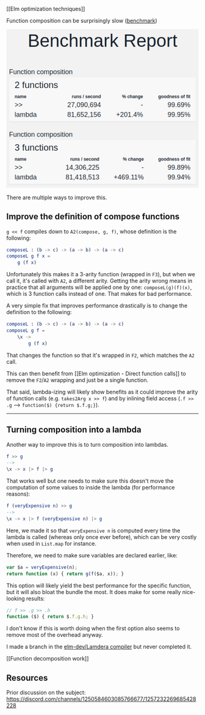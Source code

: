 [[Elm optimization techniques]]

Function composition can be surprisingly slow ([benchmark](https://github.com/jfmengels/elm-benchmarks/blob/main/src/WhatIsFaster/FunctionComposition.elm))

![](https://github.com/jfmengels/elm-benchmarks/blob/main/src/WhatIsFaster/FunctionComposition-Results-Chrome.png?raw=true)

There are multiple ways to improve this.

## Improve the definition of compose functions

`g << f` compiles down to `A2(compose, g, f)`, whose definition is the following:

```elm
composeL : (b -> c) -> (a -> b) -> (a -> c)
composeL g f x =
    g (f x)
```

Unfortunately this makes it a 3-arity function (wrapped in `F3`), but when we call it, it's called with `A2`, a different arity. Getting the arity wrong means in practice that all arguments will be applied one by one: `composeL(g)(f)(x)`, which is 3 function calls instead of one. That makes for bad performance.

A very simple fix that improves performance drastically is to change the definition to the following:

```elm
composeL : (b -> c) -> (a -> b) -> (a -> c)
composeL g f =
	\x ->
		g (f x)
```

That changes the function so that it's wrapped in `F2`, which matches the `A2` call.

This can then benefit from [[Elm optimization - Direct function calls]] to remove the `F2`/`A2` wrapping and just be a single function.


That said, lambda-izing will likely show benefits as it could improve the arity of function calls (e.g. `takes2Arg x >> f`) and by inlining field access (`.f >> .g` --> `function($) {return $.f.g;}`).

---

## Turning composition into a lambda

Another way to improve this is to turn composition into lambdas.

```elm
f >> g
-->
\x -> x |> f |> g
```

That works well but one needs to make sure this doesn't move the computation of some values to inside the lambda (for performance reasons):

```elm
f (veryExpensive n) >> g
-->
\x -> x |> f (veryExpensive n) |> g
```

Here, we made it so that `veryExpensive n` is computed every time the lambda is called (whereas only once ever before), which can be very costly when used in `List.map` for instance.

Therefore, we need to make sure variables are declared earlier, like:

```js
var $a = veryExpensive(n);
return function (x) { return g(f($a, x)); }
```

This option will likely yield the best performance for the specific function, but it will also bloat the bundle the most. It does make for some really nice-looking results:

```js
// f >> .g >> .h
function ($) { return $.f.g.h; }
```

I don't know if this is worth doing when the first option also seems to remove most of the overhead anyway.

I made a branch in the [elm-dev/Lamdera compiler](https://github.com/jfmengels/lamdera-compiler/tree/restore-decompose-composition) but never completed it.

[[Function decomposition work]]

## Resources

Prior discussion on the subject: https://discord.com/channels/1250584603085766677/1257232269685428228